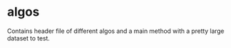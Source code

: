 # algos 
 Contains header file of different algos and a main method with a pretty large dataset to test.

